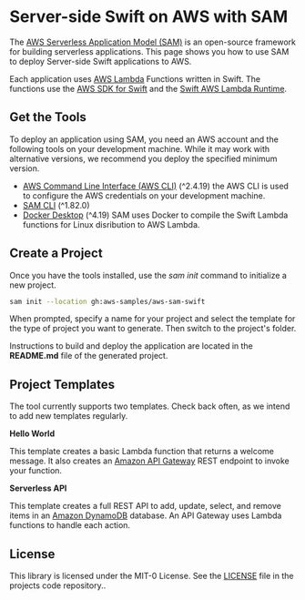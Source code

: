 # Server-side Swift on AWS with SAM

<style type="text/css">
    footer {
        display: none !important;
    }
</style>

The [AWS Serverless Application Model (SAM)](https://docs.aws.amazon.com/serverless-application-model/latest/developerguide/sam-specification.html) is an open-source framework for building serverless applications. This page shows you how to use SAM to deploy Server-side Swift applications to AWS.

Each application uses [AWS Lambda](https://aws.amazon.com/lambda/) Functions written in Swift. The functions use the [AWS SDK for Swift](https://docs.aws.amazon.com/sdk-for-swift/latest/developer-guide/getting-started.html) and the [Swift AWS Lambda Runtime](https://github.com/swift-server/swift-aws-lambda-runtime).


## Get the Tools

To deploy an application using SAM, you need an AWS account and the following tools on your development machine. While it may work with alternative versions, we recommend you deploy the specified minimum version.

* [AWS Command Line Interface (AWS CLI)](https://docs.aws.amazon.com/cli/latest/userguide/install-cliv2.html) (^2.4.19) the AWS CLI is used to configure the AWS credentials on your development machine.
* [SAM CLI](https://docs.aws.amazon.com/serverless-application-model/latest/developerguide/install-sam-cli.html) (^1.82.0)
* [Docker Desktop](https://www.docker.com/products/docker-desktop) (^4.19) SAM uses Docker to compile the Swift Lambda functions for Linux disribution to AWS Lambda.


## Create a Project
Once you have the tools installed, use the *sam init* command to initialize a new project.

``` bash
sam init --location gh:aws-samples/aws-sam-swift
```

When prompted, specify a name for your project and select the template for the type of project you want to generate. Then switch to the project's folder. 

Instructions to build and deploy the application are located in the **README.md** file of the generated project.

## Project Templates
The tool currently supports two templates. Check back often, as we intend to add new templates regularly.

**Hello World**

This template creates a basic Lambda function that returns a welcome message. It also creates an [Amazon API Gateway](https://aws.amazon.com/api-gateway/) REST endpoint to invoke your function.

**Serverless API**

This template creates a full REST API to add, update, select, and remove items in an [Amazon DynamoDB](https://aws.amazon.com/dynamodb/) database. An API Gateway uses Lambda functions to handle each action.

## License

This library is licensed under the MIT-0 License. See the [LICENSE](https://github.com/aws-samples/aws-sam-swift/blob/main/LICENSE) file in the projects code repository..


